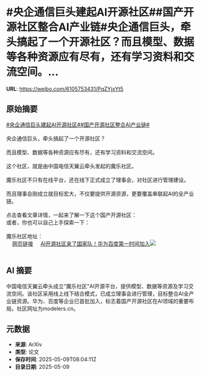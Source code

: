 # #央企通信巨头建起AI开源社区##国产开源社区整合AI产业链#央企通信巨头，牵头搞起了一个开源社区？而且模型、数据等各种资源应有尽有，还有学习资料和交流空间。...

**URL**: https://weibo.com/6105753431/PqZYjxYt5

## 原始摘要

<a href="https://m.weibo.cn/search?containerid=231522type%3D1%26t%3D10%26q%3D%23%E5%A4%AE%E4%BC%81%E9%80%9A%E4%BF%A1%E5%B7%A8%E5%A4%B4%E5%BB%BA%E8%B5%B7AI%E5%BC%80%E6%BA%90%E7%A4%BE%E5%8C%BA%23&amp;extparam=%23%E5%A4%AE%E4%BC%81%E9%80%9A%E4%BF%A1%E5%B7%A8%E5%A4%B4%E5%BB%BA%E8%B5%B7AI%E5%BC%80%E6%BA%90%E7%A4%BE%E5%8C%BA%23" data-hide=""><span class="surl-text">#央企通信巨头建起AI开源社区#</span></a><a href="https://m.weibo.cn/search?containerid=231522type%3D1%26t%3D10%26q%3D%23%E5%9B%BD%E4%BA%A7%E5%BC%80%E6%BA%90%E7%A4%BE%E5%8C%BA%E6%95%B4%E5%90%88AI%E4%BA%A7%E4%B8%9A%E9%93%BE%23&amp;extparam=%23%E5%9B%BD%E4%BA%A7%E5%BC%80%E6%BA%90%E7%A4%BE%E5%8C%BA%E6%95%B4%E5%90%88AI%E4%BA%A7%E4%B8%9A%E9%93%BE%23" data-hide=""><span class="surl-text">#国产开源社区整合AI产业链#</span></a><br><br>央企通信巨头，牵头搞起了一个开源社区？<br><br>而且模型、数据等各种资源应有尽有，还有学习资料和交流空间。<br><br>这个社区，就是由中国电信天翼云牵头发起的魔乐社区。<br><br>魔乐社区不只有在线平台，还在线下正式成立了理事会，对社区进行管理建设。<br><br>而且理事会刚成立就目标宏大，不仅要提供开源资源，更要覆盖串联起AI的全产业链。<br><br>点击查看文章详情，一起来了解一下这个国产开源社区：<br>或者，你也可以自己上手探索一下：<br><br>魔乐社区地址：<br><a href="https://weibo.cn/sinaurl?u=https%3A%2F%2Fmodelers.cn%2F" data-hide=""><span class="url-icon"><img style="width: 1rem;height: 1rem" src="https://h5.sinaimg.cn/upload/2015/09/25/3/timeline_card_small_web_default.png" referrerpolicy="no-referrer"></span><span class="surl-text">网页链接</span></a> <a href="https://weibo.com/ttarticle/p/show?id=2309405164347520581757" data-hide=""><span class="url-icon"><img style="width: 1rem;height: 1rem" src="https://h5.sinaimg.cn/upload/2015/09/25/3/timeline_card_small_article_default.png" referrerpolicy="no-referrer"></span><span class="surl-text">AI开源社区来了国家队！华为百度第一时间加入</span></a><img style="" src="https://tvax4.sinaimg.cn/large/006Fd7o3gy1i19209erl8j30lx0cc413.jpg" referrerpolicy="no-referrer"><br><br>

## AI 摘要

中国电信天翼云牵头成立"魔乐社区"AI开源平台，提供模型、数据等资源及学习交流空间。该社区采用线上线下结合模式，已成立理事会进行管理，目标整合AI全产业链资源。华为、百度等企业已首批加入，标志着国产开源社区在AI领域的重要布局。社区网址为modelers.cn。

## 元数据

- **来源**: ArXiv
- **类型**: 论文
- **保存时间**: 2025-05-09T08:04:11Z
- **目录日期**: 2025-05-09
